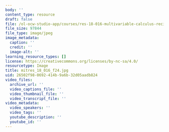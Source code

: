 ```yaml
---
body: ''
content_type: resource
draft: false
file: /ol-ocw-studio-app/courses/res-18-016-multivariable-calculus-recitation-notes-fall-2024/mitres_18_016_f24.jpg
file_size: 97844
file_type: image/jpeg
image_metadata:
  caption: ''
  credit: ''
  image-alt: ''
learning_resource_types: []
license: https://creativecommons.org/licenses/by-nc-sa/4.0/
resourcetype: Image
title: mitres_18_016_f24.jpg
uid: 26502f98-0692-414b-9a6b-32d05aadb824
video_files:
  archive_url: ''
  video_captions_file: ''
  video_thumbnail_file: ''
  video_transcript_file: ''
video_metadata:
  video_speakers: ''
  video_tags: ''
  youtube_description: ''
  youtube_id: ''
---
```

